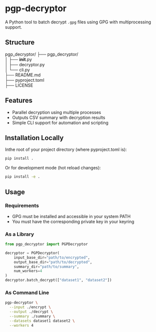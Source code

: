 # pgp-decryptor

A Python tool to batch decrypt `.gpg` files using GPG with multiprocessing support.

## Structure
pgp_decryptor/
├── pgp_decryptor/  <br>
│   ├── __init__.py <br>
│   ├── decryptor.py <br>
│   └── cli.py <br>
├── README.md <br>
├── pyproject.toml <br>
├── LICENSE <br>

## Features

- Parallel decryption using multiple processes
- Outputs CSV summary with decryption results
- Simple CLI support for automation and scripting

## Installation Locally
Inthe root of your project directory (where pyproject.toml is):
```bash
pip install .
```

Or for development mode (hot reload changes):
```bash
pip install -e .
```

## Usage

### Requirements
- GPG must be installed and accessible in your system PATH
- You must have the corresponding private key in your keyring

### As a Library

```python
from pgp_decryptor import PGPDecryptor

decryptor = PGPDecryptor(
    input_base_dir="path/to/encrypted",
    output_base_dir="path/to/decrypted",
    summary_dir="path/to/summary",
    num_workers=4
)
decryptor.batch_decrypt(["dataset1", "dataset2"])
```

### As Command Line
```bash
pgp-decryptor \
  --input ./encrypt \
  --output ./decrypt \
  --summary ./summary \
  --datasets dataset1 dataset2 \
  --workers 4
```





